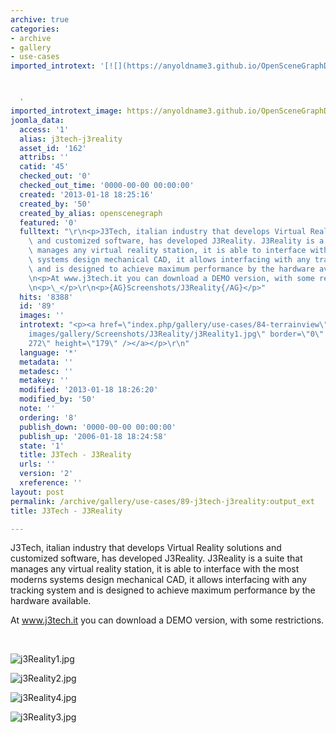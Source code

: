 ```yaml
---
archive: true
categories:
- archive
- gallery
- use-cases
imported_introtext: '[![](https://anyoldname3.github.io/OpenSceneGraphDotComBackup/OpenSceneGraph/www.openscenegraph.com/images/gallery/Screenshots/J3Reality/j3Reality1.jpg)](https://anyoldname3.github.io/OpenSceneGraphDotComBackup/OpenSceneGraph/www.openscenegraph.com/index.php/gallery/use-cases/84-terrainview.html)



  '
imported_introtext_image: https://anyoldname3.github.io/OpenSceneGraphDotComBackup/OpenSceneGraph/www.openscenegraph.com/images/gallery/Screenshots/J3Reality/j3Reality1.jpg
joomla_data:
  access: '1'
  alias: j3tech-j3reality
  asset_id: '162'
  attribs: ''
  catid: '45'
  checked_out: '0'
  checked_out_time: '0000-00-00 00:00:00'
  created: '2013-01-18 18:25:16'
  created_by: '50'
  created_by_alias: openscenegraph
  featured: '0'
  fulltext: "\r\n<p>J3Tech, italian industry that develops Virtual Reality solutions\
    \ and customized software, has developed J3Reality. J3Reality is a suite that\
    \ manages any virtual reality station, it is able to interface with the most moderns\
    \ systems design mechanical CAD, it allows interfacing with any tracking system\
    \ and is designed to achieve maximum performance by the hardware available.</p>\r\
    \n<p>At www.j3tech.it you can download a DEMO version, with some restrictions.</p>\r\
    \n<p>\_</p>\r\n<p>{AG}Screenshots/J3Reality{/AG}</p>"
  hits: '8388'
  id: '89'
  images: ''
  introtext: "<p><a href=\"index.php/gallery/use-cases/84-terrainview\"><img src=\"\
    images/gallery/Screenshots/J3Reality/j3Reality1.jpg\" border=\"0\" alt=\"\" width=\"\
    272\" height=\"179\" /></a></p>\r\n"
  language: '*'
  metadata: ''
  metadesc: ''
  metakey: ''
  modified: '2013-01-18 18:26:20'
  modified_by: '50'
  note: ''
  ordering: '8'
  publish_down: '0000-00-00 00:00:00'
  publish_up: '2006-01-18 18:24:58'
  state: '1'
  title: J3Tech - J3Reality
  urls: ''
  version: '2'
  xreference: ''
layout: post
permalink: /archive/gallery/use-cases/89-j3tech-j3reality:output_ext
title: J3Tech - J3Reality

---
```

J3Tech, italian industry that develops Virtual Reality solutions and customized software, has developed J3Reality. J3Reality is a suite that manages any virtual reality station, it is able to interface with the most moderns systems design mechanical CAD, it allows interfacing with any tracking system and is designed to achieve maximum performance by the hardware available.


At www.j3tech.it you can download a DEMO version, with some restrictions.


 




![j3Reality1.jpg](https://anyoldname3.github.io/OpenSceneGraphDotComBackup/OpenSceneGraph/www.openscenegraph.com/images/gallery/Screenshots/J3Reality/j3Reality1.jpg)

![j3Reality2.jpg](https://anyoldname3.github.io/OpenSceneGraphDotComBackup/OpenSceneGraph/www.openscenegraph.com/images/gallery/Screenshots/J3Reality/j3Reality2.jpg)

![j3Reality4.jpg](https://anyoldname3.github.io/OpenSceneGraphDotComBackup/OpenSceneGraph/www.openscenegraph.com/images/gallery/Screenshots/J3Reality/j3Reality4.jpg)

![j3Reality3.jpg](https://anyoldname3.github.io/OpenSceneGraphDotComBackup/OpenSceneGraph/www.openscenegraph.com/images/gallery/Screenshots/J3Reality/j3Reality3.jpg)




